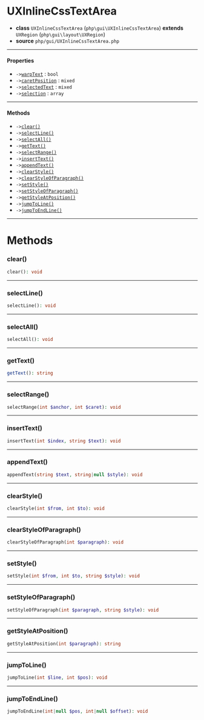 # UXInlineCssTextArea

- **class** `UXInlineCssTextArea` (`php\gui\UXInlineCssTextArea`) **extends** `UXRegion` (`php\gui\layout\UXRegion`)
- **source** `php/gui/UXInlineCssTextArea.php`

---

#### Properties

- `->`[`warpText`](#prop-warptext) : `bool`
- `->`[`caretPosition`](#prop-caretposition) : `mixed`
- `->`[`selectedText`](#prop-selectedtext) : `mixed`
- `->`[`selection`](#prop-selection) : `array`

---

#### Methods

- `->`[`clear()`](#method-clear)
- `->`[`selectLine()`](#method-selectline)
- `->`[`selectAll()`](#method-selectall)
- `->`[`getText()`](#method-gettext)
- `->`[`selectRange()`](#method-selectrange)
- `->`[`insertText()`](#method-inserttext)
- `->`[`appendText()`](#method-appendtext)
- `->`[`clearStyle()`](#method-clearstyle)
- `->`[`clearStyleOfParagraph()`](#method-clearstyleofparagraph)
- `->`[`setStyle()`](#method-setstyle)
- `->`[`setStyleOfParagraph()`](#method-setstyleofparagraph)
- `->`[`getStyleAtPosition()`](#method-getstyleatposition)
- `->`[`jumpToLine()`](#method-jumptoline)
- `->`[`jumpToEndLine()`](#method-jumptoendline)

---
# Methods

<a name="method-clear"></a>

### clear()
```php
clear(): void
```

---

<a name="method-selectline"></a>

### selectLine()
```php
selectLine(): void
```

---

<a name="method-selectall"></a>

### selectAll()
```php
selectAll(): void
```

---

<a name="method-gettext"></a>

### getText()
```php
getText(): string
```

---

<a name="method-selectrange"></a>

### selectRange()
```php
selectRange(int $anchor, int $caret): void
```

---

<a name="method-inserttext"></a>

### insertText()
```php
insertText(int $index, string $text): void
```

---

<a name="method-appendtext"></a>

### appendText()
```php
appendText(string $text, string|null $style): void
```

---

<a name="method-clearstyle"></a>

### clearStyle()
```php
clearStyle(int $from, int $to): void
```

---

<a name="method-clearstyleofparagraph"></a>

### clearStyleOfParagraph()
```php
clearStyleOfParagraph(int $paragraph): void
```

---

<a name="method-setstyle"></a>

### setStyle()
```php
setStyle(int $from, int $to, string $style): void
```

---

<a name="method-setstyleofparagraph"></a>

### setStyleOfParagraph()
```php
setStyleOfParagraph(int $paragraph, string $style): void
```

---

<a name="method-getstyleatposition"></a>

### getStyleAtPosition()
```php
getStyleAtPosition(int $paragraph): string
```

---

<a name="method-jumptoline"></a>

### jumpToLine()
```php
jumpToLine(int $line, int $pos): void
```

---

<a name="method-jumptoendline"></a>

### jumpToEndLine()
```php
jumpToEndLine(int|null $pos, int|null $offset): void
```